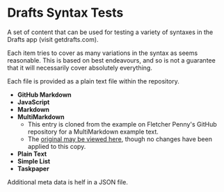 # Drafts Syntax Tests
A set of content that can be used for testing a variety of syntaxes in the Drafts app (visit getdrafts.com).

Each item tries to cover as many variations in the syntax as seems reasonable.  This is based on best endeavours, and so is not a guarantee that it will necessarily cover absolutely everything.

Each file is provided as a plain text file within the repository.

- **GitHub Markdown**
- **JavaScript**
- **Markdown**
- **MultiMarkdown**
	- This entry is cloned from the example on Fletcher Penny's GitHub repository for a MultiMarkdown example text.
	- The [original may be viewed here](https://raw.githubusercontent.com/fletcher/MultiMarkdown-Gallery/master/Sample-Document/sample.txt), though no changes have been applied to this copy.
- **Plain Text**
- **Simple List**
- **Taskpaper**

Additional meta data is helf in a JSON file.
